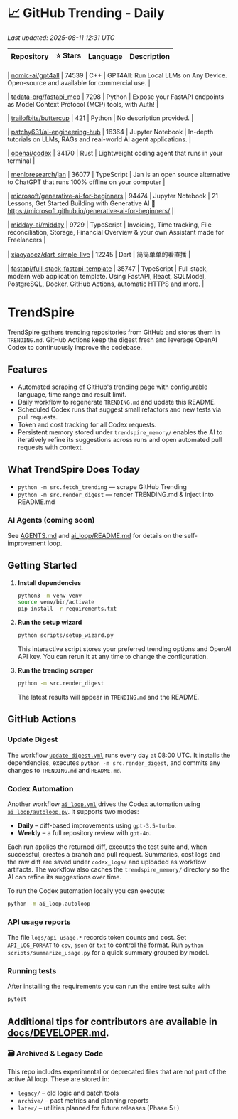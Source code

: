 <!-- TRENDING_START -->
# 📈 GitHub Trending - Daily

_Last updated: 2025-08-11 12:31 UTC_

| Repository | ⭐ Stars | Language | Description |
|------------|--------:|----------|-------------|

| [nomic-ai/gpt4all](https://github.com/nomic-ai/gpt4all) | 74539 | C++ | GPT4All: Run Local LLMs on Any Device. Open-source and available for commercial use. |

| [tadata-org/fastapi_mcp](https://github.com/tadata-org/fastapi_mcp) | 7298 | Python | Expose your FastAPI endpoints as Model Context Protocol (MCP) tools, with Auth! |

| [trailofbits/buttercup](https://github.com/trailofbits/buttercup) | 421 | Python | No description provided. |

| [patchy631/ai-engineering-hub](https://github.com/patchy631/ai-engineering-hub) | 16364 | Jupyter Notebook | In-depth tutorials on LLMs, RAGs and real-world AI agent applications. |

| [openai/codex](https://github.com/openai/codex) | 34170 | Rust | Lightweight coding agent that runs in your terminal |

| [menloresearch/jan](https://github.com/menloresearch/jan) | 36077 | TypeScript | Jan is an open source alternative to ChatGPT that runs 100% offline on your computer |

| [microsoft/generative-ai-for-beginners](https://github.com/microsoft/generative-ai-for-beginners) | 94474 | Jupyter Notebook | 21 Lessons, Get Started Building with Generative AI 🔗 https://microsoft.github.io/generative-ai-for-beginners/ |

| [midday-ai/midday](https://github.com/midday-ai/midday) | 9729 | TypeScript | Invoicing, Time tracking, File reconciliation, Storage, Financial Overview & your own Assistant made for Freelancers |

| [xiaoyaocz/dart_simple_live](https://github.com/xiaoyaocz/dart_simple_live) | 12245 | Dart | 简简单单的看直播 |

| [fastapi/full-stack-fastapi-template](https://github.com/fastapi/full-stack-fastapi-template) | 35747 | TypeScript | Full stack, modern web application template. Using FastAPI, React, SQLModel, PostgreSQL, Docker, GitHub Actions, automatic HTTPS and more. |
<!-- TRENDING_END -->

# TrendSpire

TrendSpire gathers trending repositories from GitHub and stores them in `TRENDING.md`. GitHub Actions keep the digest fresh and leverage OpenAI Codex to continuously improve the codebase.

## Features

- Automated scraping of GitHub's trending page with configurable language, time range and result limit.
- Daily workflow to regenerate `TRENDING.md` and update this README.
- Scheduled Codex runs that suggest small refactors and new tests via pull requests.
- Token and cost tracking for all Codex requests.
- Persistent memory stored under `trendspire_memory/` enables the AI to
  iteratively refine its suggestions across runs and open automated pull
  requests with context.

## What TrendSpire Does Today

- `python -m src.fetch_trending` — scrape GitHub Trending
- `python -m src.render_digest` — render TRENDING.md & inject into README.md

### AI Agents (coming soon)
See [AGENTS.md](./AGENTS.md) and [ai_loop/README.md](./ai_loop/README.md) for details on the self-improvement loop.

## Getting Started

1. **Install dependencies**
   ```bash
   python3 -m venv venv
   source venv/bin/activate
   pip install -r requirements.txt
   ```

2. **Run the setup wizard**
   ```bash
   python scripts/setup_wizard.py
   ```
   This interactive script stores your preferred trending options and OpenAI API key.
   You can rerun it at any time to change the configuration.

3. **Run the trending scraper**
   ```bash
   python -m src.render_digest
   ```
   The latest results will appear in `TRENDING.md` and the README.


## GitHub Actions

### Update Digest

The workflow [`update_digest.yml`](.github/workflows/update_digest.yml) runs every day at 08:00 UTC. It installs the dependencies, executes `python -m src.render_digest`, and commits any changes to `TRENDING.md` and `README.md`.

### Codex Automation

Another workflow [`ai_loop.yml`](.github/workflows/ai_loop.yml) drives the Codex automation using [`ai_loop/autoloop.py`](ai_loop/autoloop.py). It supports two modes:

- **Daily** – diff-based improvements using `gpt-3.5-turbo`.
- **Weekly** – a full repository review with `gpt-4o`.

Each run applies the returned diff, executes the test suite and, when successful, creates a branch and pull request. Summaries, cost logs and the raw diff are saved under `codex_logs/` and uploaded as workflow artifacts. The workflow also caches the `trendspire_memory/` directory so the AI can refine its suggestions over time.

To run the Codex automation locally you can execute:

```bash
python -m ai_loop.autoloop
```

### API usage reports

The file `logs/api_usage.*` records token counts and cost. Set `API_LOG_FORMAT`
to `csv`, `json` or `txt` to control the format. Run `python
scripts/summarize_usage.py` for a quick summary grouped by model.

### Running tests

After installing the requirements you can run the entire test suite with

```bash
pytest
```

Additional tips for contributors are available in
[docs/DEVELOPER.md](docs/DEVELOPER.md).
---

### 🗃 Archived & Legacy Code

This repo includes experimental or deprecated files that are not part of the active AI loop. These are stored in:

- `legacy/` – old logic and patch tools
- `archive/` – past metrics and planning reports
- `later/` – utilities planned for future releases (Phase 5+)
